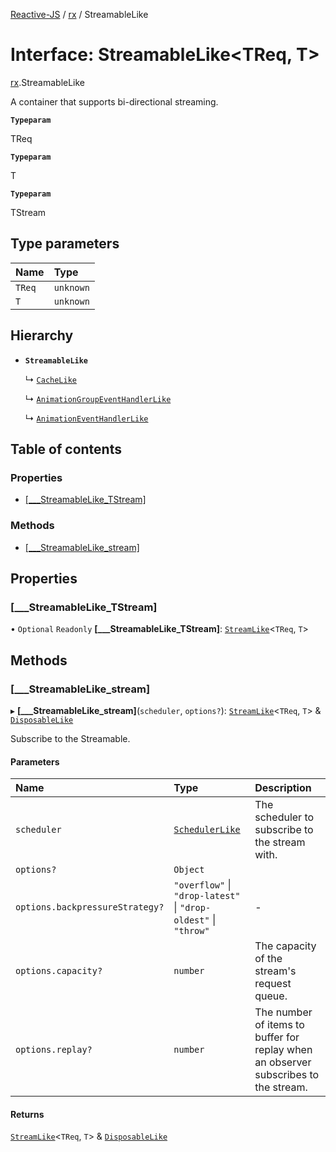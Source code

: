 [Reactive-JS](../README.md) / [rx](../modules/rx.md) / StreamableLike

# Interface: StreamableLike<TReq, T\>

[rx](../modules/rx.md).StreamableLike

A container that supports bi-directional streaming.

**`Typeparam`**

TReq

**`Typeparam`**

T

**`Typeparam`**

TStream

## Type parameters

| Name | Type |
| :------ | :------ |
| `TReq` | `unknown` |
| `T` | `unknown` |

## Hierarchy

- **`StreamableLike`**

  ↳ [`CacheLike`](rx.CacheLike.md)

  ↳ [`AnimationGroupEventHandlerLike`](rx.AnimationGroupEventHandlerLike.md)

  ↳ [`AnimationEventHandlerLike`](rx.AnimationEventHandlerLike.md)

## Table of contents

### Properties

- [[\_\_\_StreamableLike\_TStream]](rx.StreamableLike.md#[___streamablelike_tstream])

### Methods

- [[\_\_\_StreamableLike\_stream]](rx.StreamableLike.md#[___streamablelike_stream])

## Properties

### [\_\_\_StreamableLike\_TStream]

• `Optional` `Readonly` **[\_\_\_StreamableLike\_TStream]**: [`StreamLike`](rx.StreamLike.md)<`TReq`, `T`\>

## Methods

### [\_\_\_StreamableLike\_stream]

▸ **[___StreamableLike_stream]**(`scheduler`, `options?`): [`StreamLike`](rx.StreamLike.md)<`TReq`, `T`\> & [`DisposableLike`](util.DisposableLike.md)

Subscribe to the Streamable.

#### Parameters

| Name | Type | Description |
| :------ | :------ | :------ |
| `scheduler` | [`SchedulerLike`](util.SchedulerLike.md) | The scheduler to subscribe to the stream with. |
| `options?` | `Object` |  |
| `options.backpressureStrategy?` | ``"overflow"`` \| ``"drop-latest"`` \| ``"drop-oldest"`` \| ``"throw"`` | - |
| `options.capacity?` | `number` | The capacity of the stream's request queue. |
| `options.replay?` | `number` | The number of items to buffer for replay when an observer subscribes to the stream. |

#### Returns

[`StreamLike`](rx.StreamLike.md)<`TReq`, `T`\> & [`DisposableLike`](util.DisposableLike.md)
